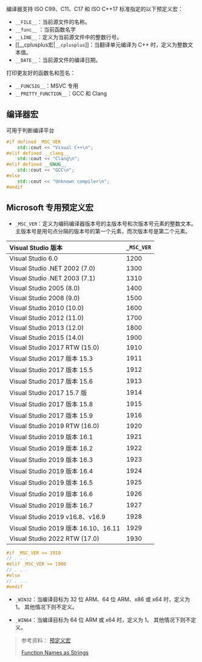 编译器支持 ISO C99、C11、C17 和 ISO C++17 标准指定的以下预定义宏：
+ `__FILE__`：当前源文件的名称。
+ `__func__` ：当前函数名字
+ `__LINE__`：定义为当前源文件中的整数行号。
+ [[__cplusplus宏|`__cplusplus`]]：当翻译单元编译为 C++ 时，定义为整数文本值。
+ `__DATE__`：当前源文件的编译日期。


打印更友好的函数名和签名：
- `__FUNCSIG__`：MSVC 专用
- `__PRETTY_FUNCTION__`：GCC 和 Clang

## 编译器宏
可用于判断编译平台
```cpp
#if defined _MSC_VER
	std::cout << "Visual C++\n";
#elif defined __clang__
	std::cout << "Clang\n"; 
#elif defined __GNUG__
	std::cout << "GCC\n";
#else
	std::cout << "Unknown compiler\n"; 
#endif
```
## Microsoft 专用预定义宏
+ `_MSC_VER`：定义为编码编译器版本号的主版本号和次版本号元素的整数文本。 主版本号是用句点分隔的版本号的第一个元素，而次版本号是第二个元素。

| Visual Studio 版本                   | `_MSC_VER` |
| :----------------------------------- | :--------- |
| Visual Studio 6.0                    | 1200       |
| Visual Studio .NET 2002 (7.0)        | 1300       |
| Visual Studio .NET 2003 (7.1)        | 1310       |
| Visual Studio 2005 (8.0)             | 1400       |
| Visual Studio 2008 (9.0)             | 1500       |
| Visual Studio 2010 (10.0)            | 1600       |
| Visual Studio 2012 (11.0)            | 1700       |
| Visual Studio 2013 (12.0)            | 1800       |
| Visual Studio 2015 (14.0)            | 1900       |
| Visual Studio 2017 RTW (15.0)        | 1910       |
| Visual Studio 2017 版本 15.3         | 1911       |
| Visual Studio 2017 版本 15.5         | 1912       |
| Visual Studio 2017 版本 15.6         | 1913       |
| Visual Studio 2017 15.7 版           | 1914       |
| Visual Studio 2017 版本 15.8         | 1915       |
| Visual Studio 2017 版本 15.9         | 1916       |
| Visual Studio 2019 RTW (16.0)        | 1920       |
| Visual Studio 2019 版本 16.1         | 1921       |
| Visual Studio 2019 版本 16.2         | 1922       |
| Visual Studio 2019 版本 16.3         | 1923       |
| Visual Studio 2019 版本 16.4         | 1924       |
| Visual Studio 2019 版本 16.5         | 1925       |
| Visual Studio 2019 版本 16.6         | 1926       |
| Visual Studio 2019 版本 16.7         | 1927       |
| Visual Studio 2019 v16.8、v16.9      | 1928       |
| Visual Studio 2019 版本 16.10、16.11 | 1929       |
| Visual Studio 2022 RTW (17.0)        | 1930       |

```c++
#if _MSC_VER >= 1910
// . . .
#elif _MSC_VER >= 1900
// . . .
#else
// . . .
#endif
```
-   `_WIN32`：当编译目标为 32 位 ARM、64 位 ARM、x86 或 x64 时，定义为 1。 其他情况下则不定义。
    
-   `_WIN64`：当编译目标为 64 位 ARM 或 x64 时，定义为 1。 其他情况下则不定义。

> 参考资料：
> [预定义宏](https://docs.microsoft.com/zh-cn/cpp/preprocessor/predefined-macros?view=msvc-160)
>
> [Function Names as Strings](https://gcc.gnu.org/onlinedocs/gcc/Function-Names.html)


